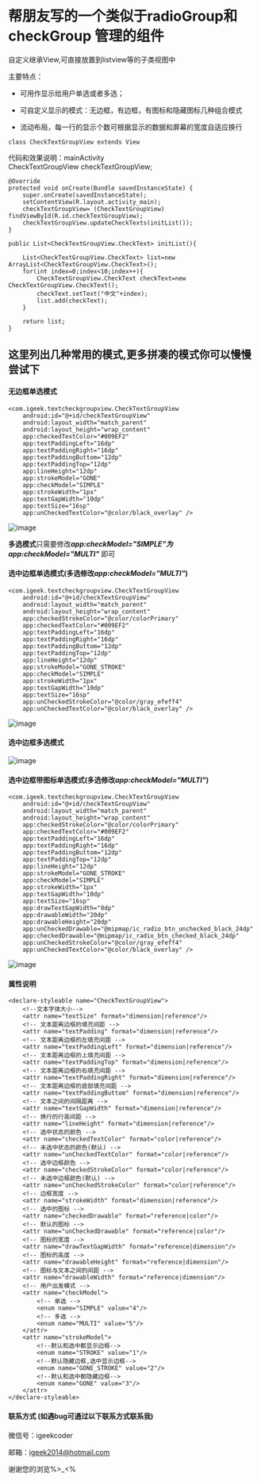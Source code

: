 # 帮朋友写的一个类似于radioGroup和checkGroup 管理的组件
自定义继承View,可直接放置到listview等的子类视图中  

主要特点：
* 可用作显示给用户单选或者多选；  

* 可自定义显示的模式：无边框，有边框，有图标和隐藏图标几种组合模式  

* 流动布局，每一行的显示个数可根据显示的数据和屏幕的宽度自适应换行  

`class CheckTextGroupView extends View`  


代码和效果说明：mainActivity  
	CheckTextGroupView checkTextGroupView;

    @Override
    protected void onCreate(Bundle savedInstanceState) {
        super.onCreate(savedInstanceState);
        setContentView(R.layout.activity_main);
        checkTextGroupView= (CheckTextGroupView) findViewById(R.id.checkTextGroupView);
        checkTextGroupView.updateCheckTexts(initList());
    }

    public List<CheckTextGroupView.CheckText> initList(){

        List<CheckTextGroupView.CheckText> list=new ArrayList<CheckTextGroupView.CheckText>();
        for(int index=0;index<10;index++){
            CheckTextGroupView.CheckText checkText=new CheckTextGroupView.CheckText();
            checkText.setText("中文"+index);
            list.add(checkText);
        }

        return list;
    }
  
## 这里列出几种常用的模式,更多拼凑的模式你可以慢慢尝试下
#### 无边框单选模式

	<com.igeek.textcheckgroupview.CheckTextGroupView
        android:id="@+id/checkTextGroupView"
        android:layout_width="match_parent"
        android:layout_height="wrap_content"
        app:checkedTextColor="#009EF2"
        app:textPaddingLeft="16dp"
        app:textPaddingRight="16dp"
        app:textPaddingButtom="12dp"
        app:textPaddingTop="12dp"
        app:lineHeight="12dp"
        app:strokeModel="GONE"
        app:checkModel="SIMPLE"
        app:strokeWidth="1px"
        app:textGapWidth="10dp"
        app:textSize="16sp"
        app:unCheckedTextColor="@color/black_overlay" />


![image](https://github.com/igeek-YZ/TextCheckGroupView/blob/master/gifs/simple_gone.gif )  



**多选模式**只需要修改***app:checkModel="SIMPLE"***为***app:checkModel="MULTI"*** 即可  

#### 选中边框单选模式(多选修改*app:checkModel="MULTI"*)  

	<com.igeek.textcheckgroupview.CheckTextGroupView
        android:id="@+id/checkTextGroupView"
        android:layout_width="match_parent"
        android:layout_height="wrap_content"
        app:checkedStrokeColor="@color/colorPrimary"
        app:checkedTextColor="#009EF2"
        app:textPaddingLeft="16dp"
        app:textPaddingRight="16dp"
        app:textPaddingButtom="12dp"
        app:textPaddingTop="12dp"
        app:lineHeight="12dp"
        app:strokeModel="GONE_STROKE"
        app:checkModel="SIMPLE"
        app:strokeWidth="1px"
        app:textGapWidth="10dp"
        app:textSize="16sp"
        app:unCheckedStrokeColor="@color/gray_efeff4"
        app:unCheckedTextColor="@color/black_overlay" />

![image](https://github.com/igeek-YZ/TextCheckGroupView/blob/master/gifs/simple_gone_Stroke.gif )  

#### 选中边框多选模式
![image](https://github.com/igeek-YZ/TextCheckGroupView/blob/master/gifs/mulit_gone_Stroke.gif )

#### 选中边框带图标单选模式(多选修改*app:checkModel="MULTI"*) 

	<com.igeek.textcheckgroupview.CheckTextGroupView
        android:id="@+id/checkTextGroupView"
        android:layout_width="match_parent"
        android:layout_height="wrap_content"
        app:checkedStrokeColor="@color/colorPrimary"
        app:checkedTextColor="#009EF2"
        app:textPaddingLeft="16dp"
        app:textPaddingRight="16dp"
        app:textPaddingButtom="12dp"
        app:textPaddingTop="12dp"
        app:lineHeight="12dp"
        app:strokeModel="GONE_STROKE"
        app:checkModel="SIMPLE"
        app:strokeWidth="1px"
        app:textGapWidth="10dp"
        app:textSize="16sp"
        app:drawTextGapWidth="8dp"
        app:drawableWidth="20dp"
        app:drawableHeight="20dp"
        app:unCheckedDrawable="@mipmap/ic_radio_btn_unchecked_black_24dp"
        app:checkedDrawable="@mipmap/ic_radio_btn_checked_black_24dp"
        app:unCheckedStrokeColor="@color/gray_efeff4"
        app:unCheckedTextColor="@color/black_overlay" />


![image](https://github.com/igeek-YZ/TextCheckGroupView/blob/master/gifs/simple_icon_gone_Stroke.gif )  

#### 属性说明
	<declare-styleable name="CheckTextGroupView">
        <!--文本字体大小-->
        <attr name="textSize" format="dimension|reference"/>
        <!-- 文本距离边框的填充间距 -->
        <attr name="textPadding" format="dimension|reference"/>
        <!-- 文本距离边框的左填充间距 -->
        <attr name="textPaddingLeft" format="dimension|reference"/>
        <!-- 文本距离边框的上填充间距 -->
        <attr name="textPaddingTop" format="dimension|reference"/>
        <!-- 文本距离边框的右填充间距 -->
        <attr name="textPaddingRight" format="dimension|reference"/>
        <!-- 文本距离边框的底部填充间距 -->
        <attr name="textPaddingButtom" format="dimension|reference"/>
        <!-- 文本之间的间隔距离 -->
        <attr name="textGapWidth" format="dimension|reference"/>
        <!-- 换行的行高间距 -->
        <attr name="lineHeight" format="dimension|reference"/>
        <!-- 选中状态的颜色 -->
        <attr name="checkedTextColor" format="color|reference"/>
        <!-- 未选中状态的颜色(默认) -->
        <attr name="unCheckedTextColor" format="color|reference"/>
        <!-- 选中边框颜色 -->
        <attr name="checkedStrokeColor" format="color|reference"/>
        <!-- 未选中边框颜色(默认) -->
        <attr name="unCheckedStrokeColor" format="color|reference"/>
        <!-- 边框宽度 -->
        <attr name="strokeWidth" format="dimension|reference"/>
        <!-- 选中的图标 -->
        <attr name="checkedDrawable" format="reference|color"/>
        <!-- 默认的图标 -->
        <attr name="unCheckedDrawable" format="reference|color"/>
        <!-- 图标的宽度 -->
        <attr name="drawTextGapWidth" format="reference|dimension"/>
        <!-- 图标的高度 -->
        <attr name="drawableHeight" format="reference|dimension"/>
        <!-- 图标与文本之间的间距 -->
        <attr name="drawableWidth" format="reference|dimension"/>
        <!-- 用户出发模式 -->
        <attr name="checkModel">
            <!-- 单选 -->
            <enum name="SIMPLE" value="4"/>
            <!-- 多选 -->
            <enum name="MULTI" value="5"/>
        </attr>
        <attr name="strokeModel">
            <!--默认和选中都显示边框-->
            <enum name="STROKE" value="1"/>
            <!--默认隐藏边框,选中显示边框-->
            <enum name="GONE_STROKE" value="2"/>
            <!--默认和选中都隐藏边框-->
            <enum name="GONE" value="3"/>
        </attr>
    </declare-styleable>

#### 联系方式 (如遇bug可通过以下联系方式联系我)

微信号：igeekcoder  

邮箱：igeek2014@hotmail.com  

谢谢您的浏览%>_<%
